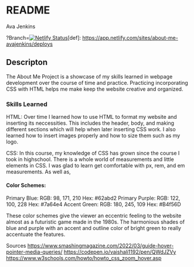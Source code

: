 # README


Ava Jenkins

?Branch=[![Netlify Status](https://api.netlify.com/api/v1/badges/cd3aa7e5-1ad6-452a-9eed-161c603886c4/deploy-status)](https://app.netlify.com/sites/about-me-avajenkins/deploys)[def]: https://app.netlify.com/sites/about-me-avajenkins/deploys

## Descripton
The About Me Project is a showcase of my skills learned in webpage development over the course of time and practice. Practicing incorporating CSS with HTML helps me make keep the website creative and organized.

### Skills Learned
HTML: Over time I learned how to use HTML to format my website and inserting its neccessities. This includes the header, body, and making different sections which will help when later inserting CSS work. I also learned how to insert images properly and how to size them such as my logo.

CSS: In this course, my knowledge of CSS has grown since the course I took in highschool. There is a whole world of measurements and little elements in CSS. I was glad to learn get comfortable with px, rem, and em measurements. As well as, 

#### Color Schemes:

Primary Blue:
RGB: 98, 171, 210
Hex: #62abd2
Primary Purple:
RGB: 122, 100, 228
Hex: #7a64e4
Accent Green:
RGB: 180, 245, 109
Hex: #B4f56D

These color schemes give the viewer an eccentric feeling to the website almost as a futuristic game made in the 1980s. The harmonious shades of blue and purple with an accent and outline color of bright green to really accentuate the features.



Sources
https://www.smashingmagazine.com/2022/03/guide-hover-pointer-media-queries/
https://codepen.io/vaishali1192/pen/QWdJZVy
https://www.w3schools.com/howto/howto_css_zoom_hover.asp
